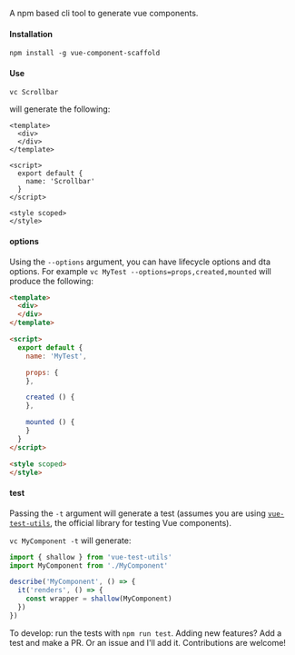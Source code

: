 A npm based cli tool to generate vue components.

#### Installation

`npm install -g vue-component-scaffold` 

#### Use

`vc Scrollbar`

will generate the following:

```
<template>
  <div>
  </div>
</template>

<script>
  export default {
    name: 'Scrollbar'
  }
</script>

<style scoped>
</style>
```

#### options

Using the `--options` argument, you can have lifecycle options and dta options. For example `vc MyTest --options=props,created,mounted`  will produce the following:

```html
<template>
  <div>
  </div>
</template>

<script>
  export default {
    name: 'MyTest',

    props: {
    },

    created () {
    },

    mounted () {
    }
  }
</script>

<style scoped>
</style>
```

#### test

Passing the `-t` argument will generate a test (assumes you are using [`vue-test-utils`](https://github.com/vuejs/vue-test-utils), the official library for testing Vue components).

`vc MyComponent -t` will generate:

```js
import { shallow } from 'vue-test-utils'
import MyComponent from './MyComponent'

describe('MyComponent', () => {
  it('renders', () => {
    const wrapper = shallow(MyComponent)
  })
})
```

To develop: run the tests with `npm run test`. Adding new features? Add a test and make a PR. Or an issue and I'll add it. Contributions are welcome!
